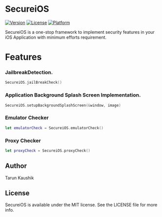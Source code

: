 # SecureiOS

[![Version](https://img.shields.io/cocoapods/v/SecureiOS.svg?style=flat)](http://cocoadocs.org/docsets/SecureiOS)
[![License](https://img.shields.io/cocoapods/l/SecureiOS.svg?style=flat)](http://cocoadocs.org/docsets/SecureiOS)
[![Platform](https://img.shields.io/cocoapods/p/SecureiOS.svg?style=flat)](http://cocoadocs.org/docsets/SecureiOS)

SecureiOS is a one-stop framework to implement security features in your iOS Application with minimum efforts requirement.

# Features

### JailbreakDetection.
```Swift
SecureiOS.jailBreakCheck()
```
### Application Background Splash Screen Implementation.
```Swift
SecureiOS.setupBackgroundSplashScreen(&window, image)
```
### Emulator Checker
```Swift
let emulatorCheck = SecureiOS.emulatorCheck()
```
### Proxy Checker
```Swift
let proxyCheck = SecureiOS.proxyCheck()
```

## Author

Tarun Kaushik

## License

SecureiOS is available under the MIT license. See the LICENSE file for more info.
